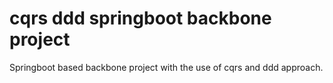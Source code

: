 # cqrs ddd springboot backbone project
Springboot based backbone project with the use of cqrs and ddd approach.
